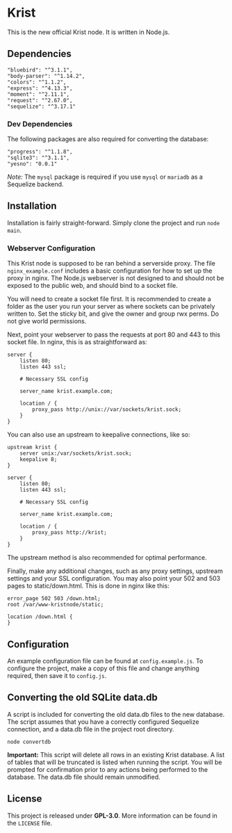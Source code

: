 # Krist

This is the new official Krist node. It is written in Node.js.

## Dependencies

    "bluebird": "^3.1.1",
    "body-parser": "^1.14.2",
    "colors": "^1.1.2",
    "express": "^4.13.3",
    "moment": "^2.11.1",
    "request": "^2.67.0",
    "sequelize": "^3.17.1"

### Dev Dependencies

The following packages are also required for converting the database:

    "progress": "^1.1.8",
    "sqlite3": "^3.1.1",
    "yesno": "0.0.1"

_Note:_ The `mysql` package is required if you use `mysql` or `mariadb` as a Sequelize backend.

## Installation

Installation is fairly straight-forward. Simply clone the project and run `node main`.

### Webserver Configuration

This Krist node is supposed to be ran behind a serverside proxy. The file `nginx_example.conf` includes a basic
configuration for how to set up the proxy in nginx. The Node.js webserver is not designed to and should not be exposed
to the public web, and should bind to a socket file.

You will need to create a socket file first. It is recommended to create a folder as the user you run your server as
where sockets can be privately written to. Set the sticky bit, and give the owner and group rwx perms. Do not give
world permissions.

Next, point your webserver to pass the requests at port 80 and 443 to this socket file. In nginx, this is as
straightforward as:

```
server {
    listen 80;
    listen 443 ssl;

    # Necessary SSL config

    server_name krist.example.com;

    location / {
        proxy_pass http://unix://var/sockets/krist.sock;
    }
}
```

You can also use an upstream to keepalive connections, like so:

```
upstream krist {
	server unix:/var/sockets/krist.sock;
	keepalive 8;
}

server {
    listen 80;
    listen 443 ssl;

    # Necessary SSL config

    server_name krist.example.com;

    location / {
        proxy_pass http://krist;
    }
}
```

The upstream method is also recommended for optimal performance.

Finally, make any additional changes, such as any proxy settings, upstream settings and your SSL configuration. You may
also point your 502 and 503 pages to static/down.html. This is done in nginx like this:

```
error_page 502 503 /down.html;
root /var/www-kristnode/static;

location /down.html {
}
```

## Configuration

An example configuration file can be found at `config.example.js`. To configure the project, make a copy of this
file and change anything required, then save it to `config.js`.

## Converting the old SQLite data.db

A script is included for converting the old data.db files to the new database. The script assumes that you have
a correctly configured Sequelize connection, and a data.db file in the project root directory.

```
node convertdb
```

**Important:** This script will delete all rows in an existing Krist database. A list of tables that will be truncated
is listed when running the script. You will be prompted for confirmation prior to any actions being performed to
the database. The data.db file should remain unmodified.

## License

This project is released under **GPL-3.0**. More information can be found in the `LICENSE` file.
